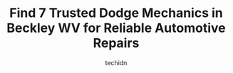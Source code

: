 ---
layout: ampstory
image: https://images.unsplash.com/photo-1555428691-388bb2e62bbb?ixlib=rb-4.0.3&ixid=MnwxMjA3fDB8MHxwaG90by1wYWdlfHx8fGVufDB8fHx8&auto=format&fit=crop&w=640&h=853&q=80
author: techidn
featured: false
description: When it comes to maintaining and repairing your vehicle in Beckley WV, USA, you deserve nothing but the best. Thats why the 7 best Dodge Mechanic in the area are here to offer their experti
title: Find 7 Trusted Dodge Mechanics in Beckley WV for Reliable Automotive Repairs
cover:
   title: Find 7 Trusted Dodge Mechanics in Beckley WV for Reliable Automotive Repairs
   subtitle: Rickpate
   background: https://images.unsplash.com/photo-1555428691-388bb2e62bbb?ixlib=rb-4.0.3&ixid=MnwxMjA3fDB8MHxwaG90by1wYWdlfHx8fGVufDB8fHx8&auto=format&fit=crop&w=640&h=853&q=80

pages: 
 - layout: thirds
   top: <h1>#1 2 Guys Towing & Auto Repair</h1>
   bottom: "<p>Was in an accident last night unfortunately, and while its never a good thing 2 guys towing definitely made my night a little better. William got there pretty quick co</p>"
   background: https://www.knot35.com/toplist/wp-content/uploads/2023/06/best-dodge-mechanic-1-in-beckley-wv-1685836978.jpeg
   backgroundblur: true
 - layout: thirds
   top: <h1>#2 Sheets Chrysler Dodge Jeep Ram</h1>
   bottom: "<p>250 Auto Plaza Dr, Beckley, WV 25801, United States</p>"
   background: https://www.knot35.com/toplist/wp-content/uploads/2023/06/best-dodge-mechanic-2-in-beckley-wv-1685836978.jpeg
   cta:
      link: https://www.knot35.com/toplist/find-7-trusted-dodge-mechanics-in-beckley-wv-for-reliable-automotive-repairs/
      text: Find 7 Trusted Dodge Mechanics in Beckley WV for Reliable Automotive Repairs
 - layout: thirds
   top: <h1>#3 Laxtons Auto Repair & Wrecker Service</h1>
   bottom: "<p>702 Johnstown Rd, Beckley, WV 25801, United States</p>"
   background: https://www.knot35.com/toplist/wp-content/uploads/2023/06/best-dodge-mechanic-3-in-beckley-wv-1685836978.jpeg
   cta:
      link: https://www.knot35.com/toplist/find-7-trusted-dodge-mechanics-in-beckley-wv-for-reliable-automotive-repairs/
      text: Find 7 Trusted Dodge Mechanics in Beckley WV for Reliable Automotive Repairs
 - layout: thirds
   top: <h1>#4 Baileys Auto Repair</h1>
   bottom: "<p>315 Market Rd, Beckley, WV 25801, United States</p>"
   background: https://images.unsplash.com/photo-1522441815192-d9f04eb0615c?ixlib=rb-4.0.3&ixid=MnwxMjA3fDB8MHxwaG90by1wYWdlfHx8fGVufDB8fHx8&auto=format&fit=crop&w=640&h=853&q=80
   cta:
      link: https://www.knot35.com/toplist/find-7-trusted-dodge-mechanics-in-beckley-wv-for-reliable-automotive-repairs/
      text: Find 7 Trusted Dodge Mechanics in Beckley WV for Reliable Automotive Repairs
 - layout: thirds
   top: <h1>#5 Creager Tire & Services Center Inc.</h1>
   bottom: "<p>402 2nd St, Beckley, WV 25801, United States</p>"
   background: https://images.unsplash.com/photo-1531169509526-f8f1fdaa4a67?ixlib=rb-4.0.3&ixid=MnwxMjA3fDB8MHxwaG90by1wYWdlfHx8fGVufDB8fHx8&auto=format&fit=crop&w=640&h=853&q=80
   cta:
      link: https://www.knot35.com/toplist/find-7-trusted-dodge-mechanics-in-beckley-wv-for-reliable-automotive-repairs/
      text: Find 7 Trusted Dodge Mechanics in Beckley WV for Reliable Automotive Repairs
 - layout: thirds
   top: <h1>#6 Withrows Auto Services</h1>
   bottom: "<p>705 Johnstown Rd, Beckley, WV 25801, United States</p>"
   background: https://images.unsplash.com/photo-1549241520-425e3dfc01cb?ixlib=rb-4.0.3&ixid=MnwxMjA3fDB8MHxwaG90by1wYWdlfHx8fGVufDB8fHx8&auto=format&fit=crop&w=640&h=853&q=80
   cta:
      link: https://www.knot35.com/toplist/find-7-trusted-dodge-mechanics-in-beckley-wv-for-reliable-automotive-repairs/
      text: Find 7 Trusted Dodge Mechanics in Beckley WV for Reliable Automotive Repairs
 - layout: thirds
   top: <h1>#7 All His Auto Care</h1>
   bottom: "<p>509 2nd St, Beckley, WV 25801, United States</p>"
   background: https://images.unsplash.com/photo-1536745287225-21d689278fd1?ixlib=rb-4.0.3&ixid=MnwxMjA3fDB8MHxwaG90by1wYWdlfHx8fGVufDB8fHx8&auto=format&fit=crop&w=640&h=853&q=80
   cta:
      link: https://www.knot35.com/toplist/find-7-trusted-dodge-mechanics-in-beckley-wv-for-reliable-automotive-repairs/
      text: Find 7 Trusted Dodge Mechanics in Beckley WV for Reliable Automotive Repairs
 - layout: thirds
   middle: Continue reading...
   background: https://images.unsplash.com/photo-1632260260864-caf7fde5ec36?ixlib=rb-4.0.3&ixid=MnwxMjA3fDB8MHxwaG90by1wYWdlfHx8fGVufDB8fHx8&auto=format&fit=crop&w=640&h=853&q=80
   cta:
      link: https://www.knot35.com/toplist/find-7-trusted-dodge-mechanics-in-beckley-wv-for-reliable-automotive-repairs/
      text: Find 7 Trusted Dodge Mechanics in Beckley WV for Reliable Automotive Repairs
      
---